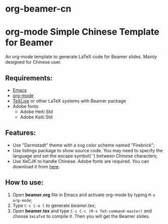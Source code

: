 org-beamer-cn
=============

# org-mode Simple Chinese Template for Beamer

An org-mode template to generate LaTeX code for Beamer slides. Mainly designed for Chinese user.

## Requirements:

* [Emacs](http://www.gnu.org/software/emacs/)
* [org-mode](orgmode.org)
* [TeXLive](www.tug.org/texlive/) or other LaTeX systems with Beamer package
* Adobe fonts
  * Adobe Heiti Std
  * Adobe Kaiti Std

## Features:

* Use "Darmstadt" theme with a svg color scheme named "Firebrick";
* Use listings package to show source code. You may need to specify the language and set the escape symbol(`') between Chinese characters;
* Use XeCJK to handle Chinese. Adobe fonts are required. You can download it from [here](http://ishare.iask.sina.com.cn/f/23186570.html).

## How to use:

1. Open **beamer.org** file in Emacs and activate org-mode by typing `M-x org-mode`;
2. Type `C-c C-e l` to generate *beamer.tex*;
3. Open **beamer.tex** and type `C-c C-c (M-x TeX-command-master)` and choose `XeLaTeX` to compile it. Then you will get the Beamer slides.
